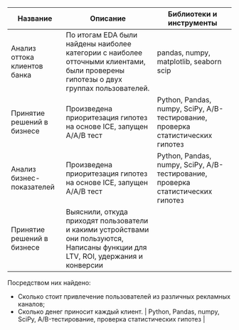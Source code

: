 
| Название  | Описание | Библиотеки и инструменты |
| ------------- | ------------- |------------- |
|  Анализ оттока клиентов банка  | По итогам EDA были найдены наиболее категории с наиболее отточными клиентами, были проверены гипотезы о двух группах пользователей. |  pandas, numpy,  matplotlib, seaborn scip|
| Принятие решений в бизнесе  | Произведена приоритезация гипотез на основе ICE, запущен А/А/В тест  | Python, Pandas, numpy, SciPy, A/B-тестирование, проверка статистических гипотез |
| Анализ бизнес-показателей  | Произведена приоритезация гипотез на основе ICE, запущен А/А/В тест  | Python, Pandas, numpy, SciPy, A/B-тестирование, проверка статистических гипотез |
| Принятие решений в бизнесе  |  Выяснили, откуда приходят пользователи и какими устройствами они пользуются, Написаны функции для LTV, ROI, удержания и конверсии
Посредством них найдено:
- Сколько стоит привлечение пользователей из различных рекламных каналов;
- Сколько денег приносит каждый клиент.  | Python, Pandas, numpy, SciPy, A/B-тестирование, проверка статистических гипотез |
